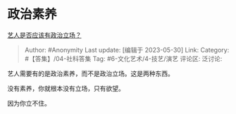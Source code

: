 # 政治素养
[艺人是否应该有政治立场？](https://www.zhihu.com/question/51899304/answer/3051665490)

> Author: #Anonymity
> Last update: [编辑于 2023-05-30]
> Link:
> Category: #【答集】/04-社科答集
> Tag: #6-文化艺术/4-技艺/演艺 
> 评论区:
> 泛讨论:

艺人需要有的是政治素养，而不是政治立场。这是两种东西。

没有素养，你就根本没有立场，只有欲望。

因为你立不住。
